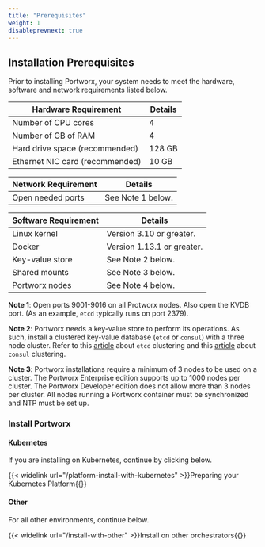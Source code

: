 ```yaml
---
title: "Prerequisites"
weight: 1
disableprevnext: true
---
```


## Installation Prerequisites

Prior to installing Portworx, your system needs to meet the hardware, software and network requirements listed below.

**Hardware Requirement** | **Details**
-------------------------|------------
     Number of CPU cores | 4
     Number of GB of RAM | 4
Hard drive space \(recommended\) | 128 GB
Ethernet NIC card \(recommended\) | 10 GB

**Network Requirement** | **Details**
--- | ---
Open needed ports | See Note 1 below.

**Software Requirement** | **Details**
--- | ---
Linux kernel | Version 3.10 or greater.
Docker | Version 1.13.1 or greater.
Key-value store | See Note 2 below.
Shared mounts | See Note 3 below.
Portworx nodes | See Note 4 below.

**Note 1**: Open ports 9001-9016 on all Protworx nodes. Also open the KVDB port. \(As an example, `etcd` typically runs on port 2379\).

**Note 2**:  Portworx needs a key-value store to perform its operations. As such, install a clustered key-value database \(`etcd` or `consul`\) with a three node cluster. Refer to this [article](https://coreos.com/etcd/docs/latest/op-guide/clustering.html) about `etcd` clustering and this [article](https://www.consul.io/intro/getting-started/join.html) about `consul` clustering.

**Note 3**: Portworx installations require a minimum of 3 nodes to be used on a cluster. The Portworx Enterprise edition supports up to 1000 nodes per cluster. The Portworx Developer edition does not allow more than 3 nodes per cluster.  All nodes running a Portworx container must be synchronized and NTP must be set up.

### Install Portworx

#### Kubernetes

If you are installing on Kubernetes, continue by clicking below.

{{< widelink url="/platform-install-with-kubernetes" >}}Preparing your Kubernetes Platform{{</widelink>}}

#### Other

For all other environments, continue below.

{{< widelink url="/install-with-other" >}}Install on other orchestrators{{</widelink>}}